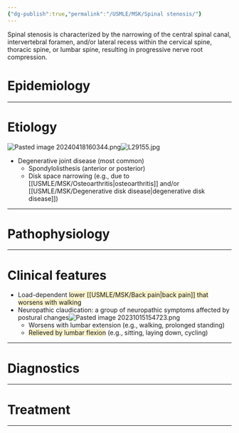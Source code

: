 ```yaml
---
{"dg-publish":true,"permalink":"/USMLE/MSK/Spinal stenosis/"}
---
```


Spinal stenosis is characterized by the narrowing of the central spinal canal, intervertebral foramen, and/or lateral recess within the cervical spine, thoracic spine, or lumbar spine, resulting in progressive nerve root compression.
# Epidemiology


---
# Etiology
![Pasted image 20240418160344.png](/img/user/appendix/Pasted%20image%2020240418160344.png)![L29155.jpg](/img/user/appendix/L29155.jpg)
- Degenerative joint disease (most common)
	- Spondylolisthesis (anterior or posterior)
	- Disk space narrowing (e.g., due to [[USMLE/MSK/Osteoarthritis\|osteoarthritis]] and/or [[USMLE/MSK/Degenerative disk disease\|degenerative disk disease]])

---
# Pathophysiology


---
# Clinical features
- Load-dependent <span style="background:rgba(240, 200, 0, 0.2)">lower [[USMLE/MSK/Back pain\|back pain]] that worsens with walking </span>
- Neuropathic claudication: a group of neuropathic symptoms affected by postural changes![Pasted image 20231015154723.png](/img/user/appendix/Pasted%20image%2020231015154723.png)
	- Worsens with lumbar extension (e.g., walking, prolonged standing)
	- <span style="background:rgba(240, 200, 0, 0.2)">Relieved by lumbar flexion</span> (e.g., sitting, laying down, cycling)

---
# Diagnostics


---
# Treatment


---
